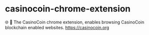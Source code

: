 # casinocoin-chrome-extension
🌐 🔌 The CasinoCoin chrome extension, enables browsing CasinoCoin blockchain enabled websites. https://casinocoin.org
